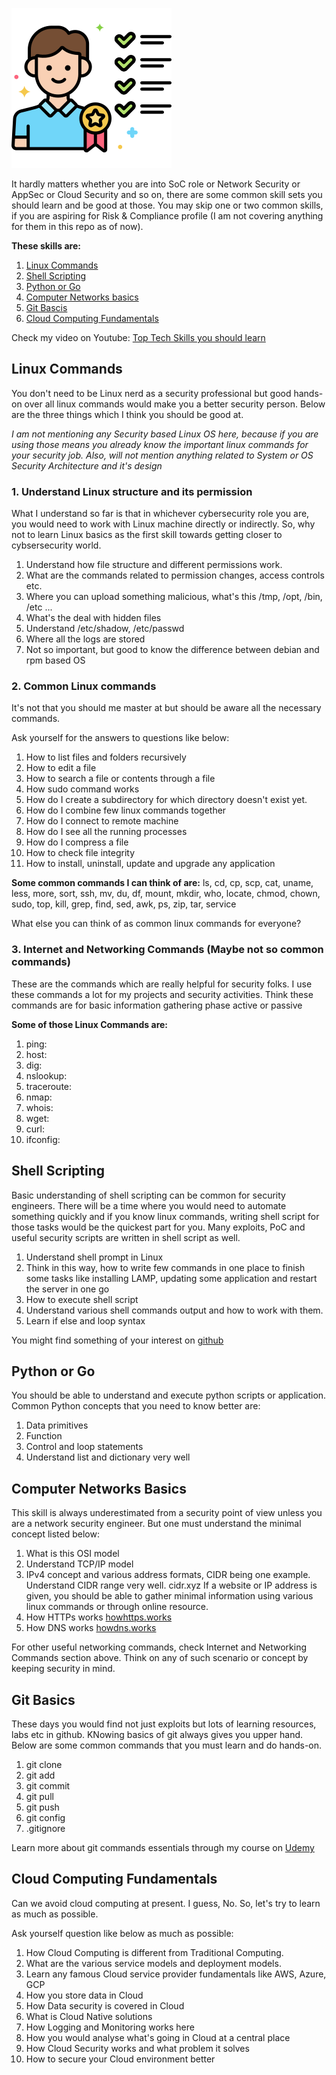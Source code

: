 ![Common Skills](images/common-skills.png)

It hardly matters whether you are into SoC role or Network Security or AppSec or Cloud Security and so on, there are some common skill sets you should learn and be good at those.
You may skip one or two common skills, if you are aspiring for Risk & Compliance profile (I am not covering anything for them in this repo as of now).

**These skills are:**
1. [Linux Commands](#linux)
2. [Shell Scripting](#shell-scripting)
3. [Python or Go](#python-or-go)
4. [Computer Networks basics](#computer-networks-basics)
5. [Git Bascis](#git-basics)
6. [Cloud Computing Fundamentals](#cloud-computing-fundamentals)

Check my video on Youtube: [Top Tech Skills you should learn](https://www.youtube.com/watch?v=dTZ69l844JM)

## Linux Commands
You don't need to be Linux nerd as a security professional but good hands-on over all linux commands would make you a better security person. 
Below are the three things which I think you should be good at.

_I am not mentioning any Security based Linux OS here, because if you are using those means you already know the important linux commands for your security job.
Also, will not mention anything related to System or OS Security Architecture and it's design_

### 1. Understand Linux structure and its permission
What I understand so far is that in whichever cybersecurity role you are, you would need to work with Linux machine directly or indirectly. So, why not to learn Linux basics as the first skill towards getting closer to cybsersecurity world.
1. Understand how file structure and different permissions work.
2. What are the commands related to permission changes, access controls etc.
3. Where you can upload something malicious, what's this /tmp, /opt, /bin, /etc ...
4. What's the deal with hidden files
5. Understand /etc/shadow, /etc/passwd
6. Where all the logs are stored
7. Not so important, but good to know the difference between debian and rpm based OS

### 2. Common Linux commands
It's not that you should me master at but should be aware all the necessary commands.

Ask yourself for the answers to questions like below:
1. How to list files and folders recursively
2. How to edit a file
3. How to search a file or contents through a file
4. How sudo command works
5. How do I create a subdirectory for which directory doesn't exist yet.
6. How do I combine few linux commands together
7. How do I connect to remote machine
8. How do I see all the running processes
9. How do I compress a file
10. How to check file integrity
11. How to install, uninstall, update and upgrade any application

**Some common commands I can think of are:** 
ls, cd, cp, scp, cat, uname, less, more, sort, ssh, mv, du, df, mount, mkdir, who, locate, chmod, chown, sudo, top, kill, grep, find, sed, awk, ps, zip, tar, service

What else you can think of as common linux commands for everyone? 

### 3. Internet and Networking Commands (Maybe not so common commands)
These are the commands which are really helpful for security folks. 
I use these commands a lot for my projects and security activities. Think these commands are for basic information gathering phase active or passive

**Some of those Linux Commands are:**
1. ping:
2. host:
3. dig:
4. nslookup:
5. traceroute:
6. nmap:
7. whois:
8. wget:
9. curl:
10. ifconfig: 

## Shell Scripting
Basic understanding of shell scripting can be common for security engineers. There will be a time where you would need to automate something quickly and if you know linux commands, writing shell script for those tasks would be the quickest part for you.
Many exploits, PoC and useful security scripts are written in shell script as well. 

1. Understand shell prompt in Linux
2. Think in this way, how to write few commands in one place to finish some tasks like installing LAMP, updating some application and restart the server in one go
3. How to execute shell script
4. Understand various shell commands output and how to work with them.
5. Learn if else and loop syntax

You might find something of your interest on [github](https://github.com/search?l=Shell&q=security&type=Repositories)

## Python or Go
You should be able to understand and execute python scripts or application. Common Python concepts that you need to know better are:

1. Data primitives 
2. Function 
3. Control and loop statements 
4. Understand list and dictionary very well

## Computer Networks Basics
This skill is always underestimated from a security point of view unless you are a network security engineer.
But one must understand the minimal concept listed below:
1. What is this OSI model 
2. Understand TCP/IP model 
3. IPv4 concept and various address formats, CIDR being one example. Understand CIDR range very well. cidr.xyz
If a website or IP address is given, you should be able to gather minimal information using various linux commands or through online resource. 
4. How HTTPs works [howhttps.works](howhttps.works)
5. How DNS works [howdns.works](howdns.works)

For other useful networking commands, check Internet and Networking Commands section above.
Think on any of such scenario or concept by keeping security in mind.

## Git Basics
These days you would find not just exploits but lots of learning resources, labs etc in github. KNowing basics of git always gives you upper hand.
Below are some common commands that you must learn and do hands-on. 
1. git clone
2. git add
3. git commit 
4. git pull 
5. git push 
6. git config 
7. .gitignore

Learn more about git commands essentials through my course on [Udemy](https://www.udemy.com/course/git-basics-for-everyone/?referralCode=69BF3B24DF4BBC73CF9E)

## Cloud Computing Fundamentals
Can we avoid cloud computing at present. I guess, No. So, let's try to learn as much as possible.

Ask yourself question like below as much as possible: 
1. How Cloud Computing is different from Traditional Computing. 
2. What are the various service models and deployment models. 
3. Learn any famous Cloud service provider fundamentals like AWS, Azure, GCP 
4. How you store data in Cloud 
5. How Data security is covered in Cloud 
6. What is Cloud Native solutions 
7. How Logging and Monitoring works here 
8. How you would analyse what's going in Cloud at a central place 
9. How Cloud Security works and what problem it solves 
10. How to secure your Cloud environment better